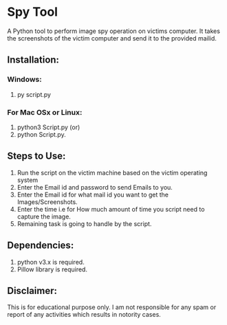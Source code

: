 # Spy Tool
A Python tool to perform image spy operation on victims computer. It takes the screenshots of the victim computer and send it to the provided mailid.

## Installation:

### Windows:

1. py script.py

### For Mac OSx or Linux:

1. python3 Script.py (or)
2. python Script.py.

## Steps to Use:

1. Run the script on the victim machine based on the victim operating system
2. Enter the Email id and password to send Emails to you.
3. Enter the Email id for what mail id you want to get the Images/Screenshots.
4. Enter the time i.e for How much amount of time you script need to capture the image.
5. Remaining task is going to handle by the script.

## Dependencies:

1. python v3.x is required.
2. Pillow library is required.


## Disclaimer:

This is for educational purpose only. I am not responsible for any spam or report of any activities which results in notority cases.
